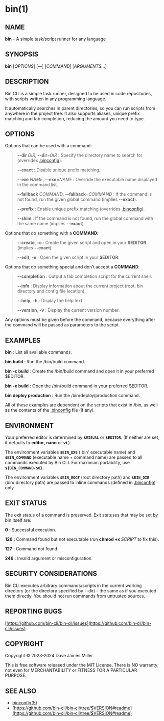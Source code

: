 # bin(1)

## NAME

**bin** - A simple task/script runner for any language

## SYNOPSIS

**bin** [_OPTIONS_] [**--**] [_COMMAND_] [_ARGUMENTS_...]

## DESCRIPTION

Bin CLI is a simple task runner, designed to be used in code repositories, with  scripts written in any programming language.

It automatically searches in parent directories, so you can run scripts from anywhere in the project tree. It also supports aliases, unique prefix matching and tab completion, reducing the amount you need to type.

## OPTIONS

Options that can be used with a command:

> **--dir** _DIR_, **--dir**=_DIR_
> : Specify the directory name to search for (overrides [.binconfig](binconfig.5.html)).
>
> **--exact**
> : Disable unique prefix matching.
>
> **--exe** _NAME_, **--exe**=_NAME_
> : Override the executable name displayed in the command list.
>
> **--fallback** _COMMAND_, **--fallback**=_COMMAND_
> : If the command is not found, run the given global command (implies **--exact**).
>
> **--prefix**
> : Enable unique prefix matching (overrides [.binconfig](binconfig.5.html)).
>
> **--shim**
> : If the command is not found, run the global command with the same name (implies **--exact**).

Options that do something with a **COMMAND**:

> **--create**, **-c**
> : Create the given script and open in your **$EDITOR** (implies **--exact**).
>
> **--edit**, **-e**
> : Open the given script in your **$EDITOR**.

Options that do something special and don't accept a **COMMAND**:

> **--completion**
> : Output a tab completion script for the current shell.
>
> **--info**
> : Display information about the current project (root, bin directory and config file location).
>
> **--help**, **-h**
> : Display the help text.
>
> **--version**, **-v**
> : Display the current version number.

Any options must be given before the command, because everything after the command will be passed as parameters to the script.

## EXAMPLES

**bin**
: List all available commands.

**bin build**
: Run the <root>/bin/build command.

**bin -c build**
: Create the <root>/bin/build command and open it in your preferred $EDITOR.

**bin -e build**
: Open the <root>/bin/build command in your preferred $EDITOR.

**bin deploy production**
: Run the <root>/bin/deploy/production command.

All of these examples are dependent on the scripts that exist in <root>/bin, as well as the contents of the [.binconfig](binconfig.5.html) file (if any).

## ENVIRONMENT

Your preferred editor is determined by **`$VISUAL`** or **`$EDITOR`**. (If neither are set, it defaults to **editor**, **nano** or **vi**.)

The environment variables **`$BIN_EXE`** ('bin' executable name) and **`$BIN_COMMAND`** (executable name + command name) are passed to all commands executed by Bin CLI. For maximum portability, use **`${BIN_COMMAND-$0}`**.

The environment variables **`$BIN_ROOT`** (root directory path) and **`$BIN_DIR`** (bin/ directory path) are passed to inline commands (defined in [.binconfig](binconfig.5.html)) only.

## EXIT STATUS

The exit status of a command is preserved. Exit statuses that may be set by bin itself are:

**0**
: Successful execution.

**126**
: Command found but not executable (run **chmod +x** _SCRIPT_ to fix this).

**127**
: Command not found.

**246**
: Invalid argument or misconfiguration.

## SECURITY CONSIDERATIONS

Bin CLI executes arbitrary commands/scripts in the current working directory (or the directory specified by --dir) - the same as if you executed them directly. You should not run commands from untrusted sources.

## REPORTING BUGS

[https://github.com/bin-cli/bin-cli/issues](https://github.com/bin-cli/bin-cli/issues)

## COPYRIGHT

Copyright © 2023-2024 Dave James Miller.

This is free software released under the MIT License. There is NO warranty; not even for MERCHANTABILITY or FITNESS FOR A PARTICULAR PURPOSE.

## SEE ALSO

* [binconfig(5)](binconfig.5.html)
* [https://github.com/bin-cli/bin-cli/tree/$VERSION#readme](https://github.com/bin-cli/bin-cli/tree/$VERSION#readme)
